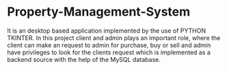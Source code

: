 # Property-Management-System
It is an desktop based application implemented by the use of PYTHON TKINTER. In this project client and admin plays an important role, where the client can make an request to admin for purchase, buy or sell and admin have privileges to look for the clients request which is implemented as a backend source with the help of the MySQL database.
